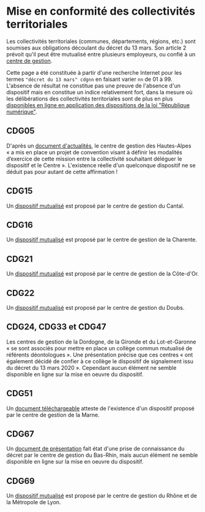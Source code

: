 # Mise en conformité des collectivités territoriales

Les collectivités territoriales (communes, départements, régions, etc.) sont soumises aux obligations découlant du décret du 13 mars. Son article 2 prévoit qu'il peut être mutualisé entre plusieurs employeurs, ou confié à un [centre de gestion](http://fncdg.com/centre-de-gestion/).

Cette page a été constituée à partir d'une recherche Internet pour les termes `"décret du 13 mars" cdgnn` en faisant varier `nn` de 01 à 99. L'absence de résultat ne constitue pas une preuve de l'absence d'un dispositif mais en constitue un indice relativement fort, dans la mesure où les délibérations des collectivités territoriales sont de plus en plus [disponibles en ligne en application des dispositions de la loi "République numérique"](https://www.cnil.fr/fr/quelles-sont-les-obligations-de-publication-en-ligne).

## CDG05

D'après un [document d'actualités](https://www.cdg05.fr/storage/upload/newsletter/409/L_Actu_du_mois_de_Mai_2021.pdf), le centre de gestion des Hautes-Alpes « a mis en place un projet de convention visant à définir les modalités d’exercice de cette mission entre la collectivité souhaitant déléguer le dispositif et le Centre ». L'existence réelle d'un quelconque dispositif ne se déduit pas pour autant de cette affirmation !

## CDG15

Un [dispositif mutualisé](http://www.cdg15.fr/cdg/index.php/dispositifdesignalement/presentationsignalement) est proposé par le centre de gestion du Cantal.

## CDG16

Un [dispositif mutualisé](https://www.cdg16.fr/index-module-orki-page-view-id-159.html) est proposé par le centre de gestion de la Charente.

## CDG21

Un [dispositif mutualisé](http://www.cdg21.fr/index.php/pole-prevention/dispositif-de-signalement/l-agent) est proposé par le centre de gestion de la Côte-d'Or.

## CDG22

Un [dispositif mutualisé](http://www.cdg25.org/prestation/violence-discrimination-harcelement-et-sexisme/) est proposé par le centre de gestion du Doubs.

## CDG24, CDG33 et CDG47

Les centres de gestion de la Dordogne, de la Gironde et du Lot-et-Garonne « se sont associés pour mettre en place un collège commun mutualisé de référents déontologues ». Une présentation précise que ces centres « ont également décidé de confier à ce collège le dispositif de signalement issu du décret du 13 mars 2020 ». Cependant aucun élément ne semble disponible en ligne sur la mise en oeuvre du dispositif.

## CDG51

Un [document téléchargeable](https://51.cdgplus.fr/wp-content/uploads/sites/6/Documents/Signalement/Convention_CDG.docx) atteste de l'existence d'un dispositif proposé par le centre de gestion de la Marne.

## CDG67

Un [document de présentation](https://www.cdg67.fr/coronavirus/pole-juridique/violences-sexuelles-et-sexistes-au-travail-disposition-de-signalement) fait état d'une prise de connaissance du décret par le centre de gestion du Bas-Rhin, mais aucun élément ne semble disponible en ligne sur la mise en oeuvre du dispositif.

## CDG69

Un [dispositif mutualisé](https://extranet.cdg69.fr/signalement-actes-violence-discrimination) est proposé par le centre de gestion du Rhône et de la Métropole de Lyon.